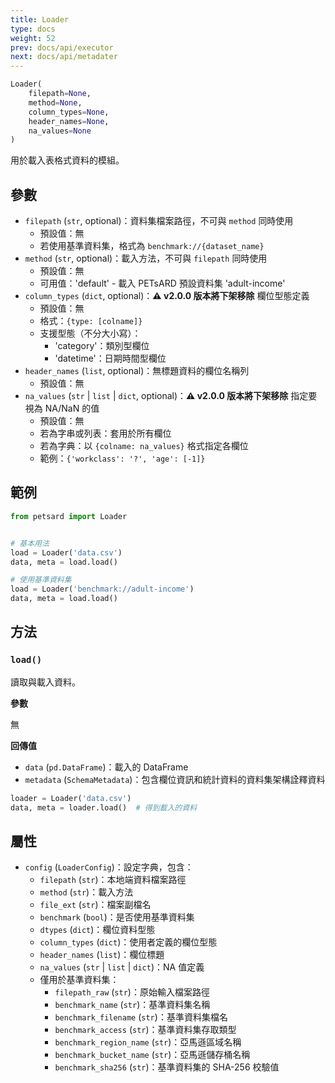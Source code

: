 ```yaml
---
title: Loader
type: docs
weight: 52
prev: docs/api/executor
next: docs/api/metadater
---
```



```python
Loader(
    filepath=None,
    method=None,
    column_types=None,
    header_names=None,
    na_values=None
)
```

用於載入表格式資料的模組。

## 參數

- `filepath` (`str`, optional)：資料集檔案路徑，不可與 `method` 同時使用
  - 預設值：無
  - 若使用基準資料集，格式為 `benchmark://{dataset_name}`
- `method` (`str`, optional)：載入方法，不可與 `filepath` 同時使用
  - 預設值：無
  - 可用值：'default' - 載入 PETsARD 預設資料集 'adult-income'
- `column_types` (`dict`, optional)：**⚠️ v2.0.0 版本將下架移除** 欄位型態定義
  - 預設值：無
  - 格式：`{type: [colname]}`
  - 支援型態（不分大小寫）：
    - 'category'：類別型欄位
    - 'datetime'：日期時間型欄位
- `header_names` (`list`, optional)：無標題資料的欄位名稱列
  - 預設值：無
- `na_values` (`str` | `list` | `dict`, optional)：**⚠️ v2.0.0 版本將下架移除** 指定要視為 NA/NaN 的值
  - 預設值：無
  - 若為字串或列表：套用於所有欄位
  - 若為字典：以 `{colname: na_values}` 格式指定各欄位
  - 範例：`{'workclass': '?', 'age': [-1]}`

## 範例

```python
from petsard import Loader


# 基本用法
load = Loader('data.csv')
data, meta = load.load()

# 使用基準資料集
load = Loader('benchmark://adult-income')
data, meta = load.load()
```

## 方法

### `load()`

讀取與載入資料。

**參數**

無

**回傳值**

- `data` (`pd.DataFrame`)：載入的 DataFrame
- `metadata` (`SchemaMetadata`)：包含欄位資訊和統計資料的資料集架構詮釋資料

```python
loader = Loader('data.csv')
data, meta = loader.load()  # 得到載入的資料
```

## 屬性

- `config` (`LoaderConfig`)：設定字典，包含：
  - `filepath` (`str`)：本地端資料檔案路徑
  - `method` (`str`)：載入方法
  - `file_ext` (`str`)：檔案副檔名
  - `benchmark` (`bool`)：是否使用基準資料集
  - `dtypes` (`dict`)：欄位資料型態
  - `column_types` (`dict`)：使用者定義的欄位型態
  - `header_names` (`list`)：欄位標題
  - `na_values` (`str` | `list` | `dict`)：NA 值定義
  - 僅用於基準資料集：
    - `filepath_raw` (`str`)：原始輸入檔案路徑
    - `benchmark_name` (`str`)：基準資料集名稱
    - `benchmark_filename` (`str`)：基準資料集檔名
    - `benchmark_access` (`str`)：基準資料集存取類型
    - `benchmark_region_name` (`str`)：亞馬遜區域名稱
    - `benchmark_bucket_name` (`str`)：亞馬遜儲存桶名稱
    - `benchmark_sha256` (`str`)：基準資料集的 SHA-256 校驗值